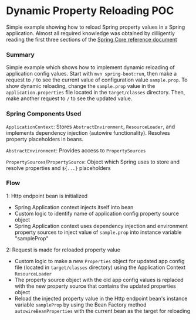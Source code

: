 # Dynamic Property Reloading POC

Simple example showing how to reload Spring property values in a Spring application. Almost all required knowledge was obtained by dilligently reading the first three sections of the [Spring Core reference document](https://docs.spring.io/spring/docs/current/spring-framework-reference/core.html#spring-core)

### Summary

Simple example which shows how to implement dynamic reloading of application config values.  Start with `mvn spring-boot:run`, then make a request to `/` to see the current value of configuration value `sample.prop`.  To show dynamic reloading, change the `sample.prop` value in the `application.properties` file located in the `target/classes` directory.  Then, make another request to `/` to see the updated value.

### Spring Components Used

`ApplicationContext`: Stores `AbstractEnvironment`, `ResourceLoader`, and implements dependency injection (autowire functionality).  Resolves property placeholders in beans.

`AbstractEnvironment`: Provides access to `PropertySources`

`PropertySources`/`PropertySource`: Object which Spring uses to store and resolve properties and `${...}` placeholders

### Flow

1: Http endpoint bean is initialized

* Spring Application context injects itself into bean
* Custom logic to identify name of application config property source object
* Spring Application context uses dependency injection and environment property sources to inject value of `sample.prop` into instance variable "sampleProp"

2: 	Request is made for reloaded property value

* Custom logic to make a new `Properties` object for updated app config file (located in `target/classes` directory) using the Application Context `ResourceLoader`
* The property source object with the old app config values is replaced with the new
	property source that contains the updated properties object
* Reload the injected property value in the Http endpoint bean's instance variable `sampleProp` by using the Bean Factory method `autowireBeanProperties` with the current bean as the target for reloading
